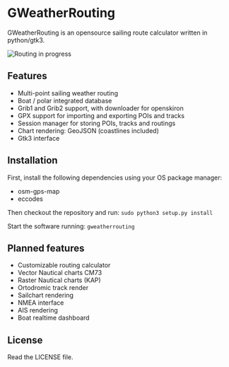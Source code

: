 # GWeatherRouting

GWeatherRouting is an opensource sailing route calculator written in python/gtk3.

![Routing in progress](https://github.com/dakk/gweatherrouting/raw/master/media/routing_process.png)

## Features

- Multi-point sailing weather routing
- Boat / polar integrated database
- Grib1 and Grib2 support, with downloader for openskiron
- GPX support for importing and exporting POIs and tracks
- Session manager for storing POIs, tracks and routings
- Chart rendering: GeoJSON (coastlines included)
- Gtk3 interface

## Installation

First, install the following dependencies using your OS package manager:
- osm-gps-map
- eccodes

Then checkout the repository and run:
```sudo python3 setup.py install```

Start the software running:
```gweatherrouting```


## Planned features

- Customizable routing calculator
- Vector Nautical charts CM73
- Raster Nautical charts (KAP)
- Ortodromic track render
- Sailchart rendering
- NMEA interface
- AIS rendering
- Boat realtime dashboard


## License

Read the LICENSE file.